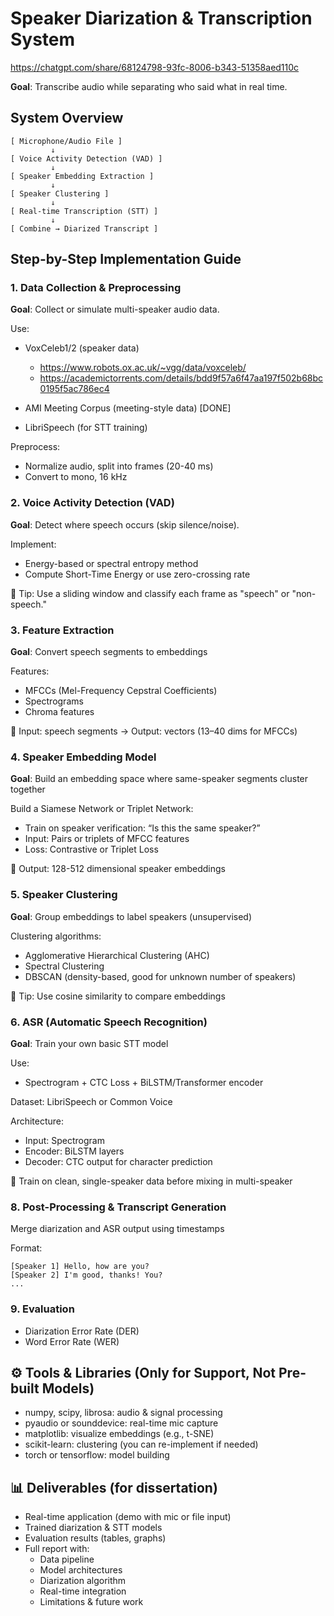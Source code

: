 # Speaker Diarization & Transcription System

https://chatgpt.com/share/68124798-93fc-8006-b343-51358aed110c


**Goal**: Transcribe audio while separating who said what in real time.




## System Overview

```
[ Microphone/Audio File ]
         ↓
[ Voice Activity Detection (VAD) ]
         ↓
[ Speaker Embedding Extraction ]
         ↓
[ Speaker Clustering ]
         ↓
[ Real-time Transcription (STT) ]
         ↓
[ Combine → Diarized Transcript ]
```

## Step-by-Step Implementation Guide

### 1.  Data Collection & Preprocessing

**Goal**: Collect or simulate multi-speaker audio data.

Use:

- VoxCeleb1/2 (speaker data)
    - https://www.robots.ox.ac.uk/~vgg/data/voxceleb/
    - https://academictorrents.com/details/bdd9f57a6f47aa197f502b68bc0195f5ac786ec4

- AMI Meeting Corpus (meeting-style data) [DONE]
- LibriSpeech (for STT training)


Preprocess:
- Normalize audio, split into frames (20-40 ms)
- Convert to mono, 16 kHz

### 2. Voice Activity Detection (VAD)

**Goal**: Detect where speech occurs (skip silence/noise).

Implement:
- Energy-based or spectral entropy method
- Compute Short-Time Energy or use zero-crossing rate

📌 Tip: Use a sliding window and classify each frame as "speech" or "non-speech."


### 3. Feature Extraction
**Goal**: Convert speech segments to embeddings

Features:
- MFCCs (Mel-Frequency Cepstral Coefficients)
- Spectrograms
- Chroma features

📌 Input: speech segments → Output: vectors (13–40 dims for MFCCs)


### 4. Speaker Embedding Model
**Goal**: Build an embedding space where same-speaker segments cluster together

Build a Siamese Network or Triplet Network:
- Train on speaker verification: “Is this the same speaker?”
- Input: Pairs or triplets of MFCC features
- Loss: Contrastive or Triplet Loss

📌 Output: 128-512 dimensional speaker embeddings



### 5. Speaker Clustering
**Goal**: Group embeddings to label speakers (unsupervised)

Clustering algorithms:
- Agglomerative Hierarchical Clustering (AHC)
- Spectral Clustering
- DBSCAN (density-based, good for unknown number of speakers)

📌 Tip: Use cosine similarity to compare embeddings


### 6. ASR (Automatic Speech Recognition)
**Goal**: Train your own basic STT model

Use:
- Spectrogram + CTC Loss + BiLSTM/Transformer encoder

Dataset: LibriSpeech or Common Voice

Architecture:
- Input: Spectrogram
- Encoder: BiLSTM layers
- Decoder: CTC output for character prediction

📌 Train on clean, single-speaker data before mixing in multi-speaker


<!-- ### 7. Synchronization & Real-Time Handling
Stream from microphone using pyaudio or sounddevice

Process in small time chunks (e.g. 1–2 sec buffers)

Use queues/threads to keep VAD, diarization, and STT pipelines running in parallel -->



### 8. Post-Processing & Transcript Generation
Merge diarization and ASR output using timestamps

Format:
```
[Speaker 1] Hello, how are you?
[Speaker 2] I'm good, thanks! You?
...
```


### 9. Evaluation
- Diarization Error Rate (DER)
- Word Error Rate (WER)
<!-- - Real-time factor (RTF) for speed -->


## ⚙️ Tools & Libraries (Only for Support, Not Pre-built Models)
- numpy, scipy, librosa: audio & signal processing
- pyaudio or sounddevice: real-time mic capture
- matplotlib: visualize embeddings (e.g., t-SNE)
- scikit-learn: clustering (you can re-implement if needed)
- torch or tensorflow: model building



## 📊 Deliverables (for dissertation)
- Real-time application (demo with mic or file input)
- Trained diarization & STT models
- Evaluation results (tables, graphs)
- Full report with:
    - Data pipeline
    - Model architectures
    - Diarization algorithm
    - Real-time integration
    - Limitations & future work






